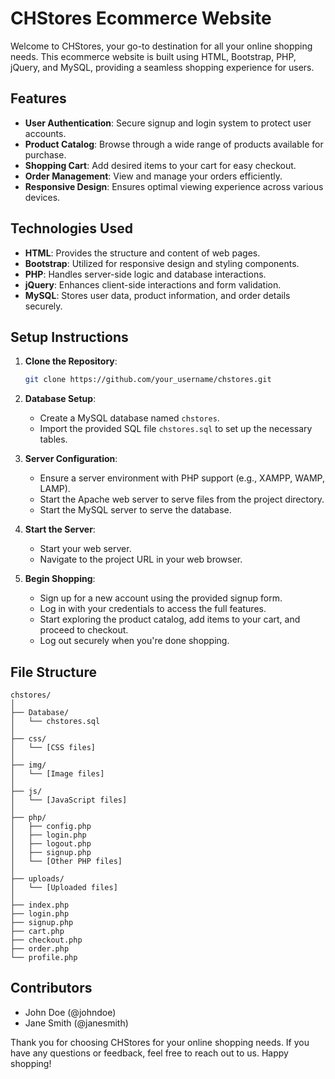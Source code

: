 # CHStores Ecommerce Website

Welcome to CHStores, your go-to destination for all your online shopping needs. This ecommerce website is built using HTML, Bootstrap, PHP, jQuery, and MySQL, providing a seamless shopping experience for users.

## Features

- **User Authentication**: Secure signup and login system to protect user accounts.
- **Product Catalog**: Browse through a wide range of products available for purchase.
- **Shopping Cart**: Add desired items to your cart for easy checkout.
- **Order Management**: View and manage your orders efficiently.
- **Responsive Design**: Ensures optimal viewing experience across various devices.

## Technologies Used

- **HTML**: Provides the structure and content of web pages.
- **Bootstrap**: Utilized for responsive design and styling components.
- **PHP**: Handles server-side logic and database interactions.
- **jQuery**: Enhances client-side interactions and form validation.
- **MySQL**: Stores user data, product information, and order details securely.

## Setup Instructions

1. **Clone the Repository**:

   ```bash
   git clone https://github.com/your_username/chstores.git
   ```

2. **Database Setup**:

   - Create a MySQL database named `chstores`.
   - Import the provided SQL file `chstores.sql` to set up the necessary tables.

3. **Server Configuration**:

   - Ensure a server environment with PHP support (e.g., XAMPP, WAMP, LAMP).
   - Start the Apache web server to serve files from the project directory.
   - Start the MySQL server to serve the database.

4. **Start the Server**:

   - Start your web server.
   - Navigate to the project URL in your web browser.

5. **Begin Shopping**:

   - Sign up for a new account using the provided signup form.
   - Log in with your credentials to access the full features.
   - Start exploring the product catalog, add items to your cart, and proceed to checkout.
   - Log out securely when you're done shopping.

## File Structure

```plaintext
chstores/
│
├── Database/
│   └── chstores.sql
│
├── css/
│   └── [CSS files]
│
├── img/
│   └── [Image files]
│
├── js/
│   └── [JavaScript files]
│
├── php/
│   ├── config.php
│   ├── login.php
│   ├── logout.php
│   ├── signup.php
│   └── [Other PHP files]
│
├── uploads/
│   └── [Uploaded files]
│
├── index.php
├── login.php
├── signup.php
├── cart.php
├── checkout.php
├── order.php
└── profile.php
```

## Contributors

- John Doe (@johndoe)
- Jane Smith (@janesmith)

Thank you for choosing CHStores for your online shopping needs. If you have any questions or feedback, feel free to reach out to us. Happy shopping!
